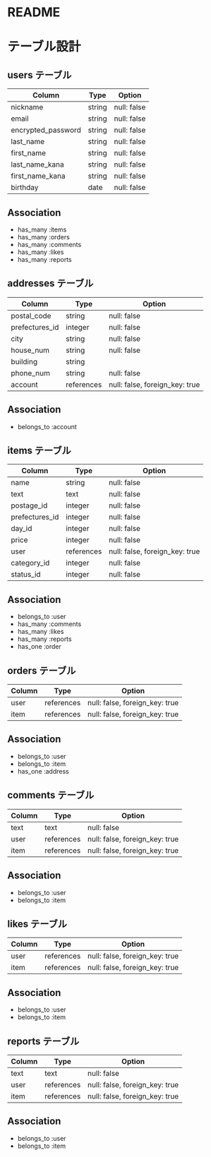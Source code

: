 # README
# テーブル設計

<!-- ユーザー管理 -->
## users テーブル
| Column             | Type   | Option      |
| -------------------| -------| ----------- |
| nickname           | string | null: false |
| email              | string | null: false |
| encrypted_password | string | null: false |
| last_name          | string | null: false |
| first_name         | string | null: false |
| last_name_kana     | string | null: false |
| first_name_kana    | string | null: false |
| birthday           | date   | null: false |

## Association
- has_many :items
- has_many :orders
- has_many :comments
- has_many :likes
- has_many :reports


<!-- 住所 -->
## addresses テーブル
| Column         | Type       | Option                         |
| -------------- | ---------- | ------------------------------ |
| postal_code    | string     | null: false                    |
| prefectures_id | integer    | null: false                    |
| city           | string     | null: false                    |
| house_num      | string     | null: false                    |
| building       | string     |                                |
| phone_num      | string     | null: false                    |
| account        | references | null: false, foreign_key: true |

## Association
- belongs_to :account

<!-- 出品管理 -->
## items テーブル
| Column         | Type       | Option                         |
| -------------- | ---------- | ------------------------------ |
| name           | string     | null: false                    |
| text           | text       | null: false                    |
| postage_id     | integer    | null: false                    |
| prefectures_id | integer    | null: false                    |
| day_id         | integer    | null: false                    |
| price          | integer    | null: false                    |
| user           | references | null: false, foreign_key: true |
| category_id    | integer    | null: false                    |
| status_id      | integer    | null: false                    |

## Association
- belongs_to :user
- has_many :comments
- has_many :likes
- has_many :reports
- has_one :order


<!-- 購入管理 -->
## orders テーブル
| Column  | Type       | Option                         |
| ------- | ---------- | ------------------------------ |
| user    | references | null: false, foreign_key: true |
| item    | references | null: false, foreign_key: true |

## Association
- belongs_to :user
- belongs_to :item
- has_one :address


<!-- コメント -->
## comments テーブル
| Column | Type       | Option                         |
| ------ | ---------- | ------------------------------ |
| text   | text       | null: false                    |
| user   | references | null: false, foreign_key: true |
| item   | references | null: false, foreign_key: true |

## Association
- belongs_to :user
- belongs_to :item


<!-- いいね -->
## likes テーブル
| Column | Type       | Option                         |
| ------ | ---------- | ------------------------------ |
| user   | references | null: false, foreign_key: true |
| item   | references | null: false, foreign_key: true |

## Association
- belongs_to :user
- belongs_to :item


<!-- 通報 -->
## reports テーブル
| Column | Type       | Option                         |
| ------ | ---------- | ------------------------------ |
| text   | text       | null: false                    |
| user   | references | null: false, foreign_key: true |
| item   | references | null: false, foreign_key: true |

## Association
- belongs_to :user
- belongs_to :item
